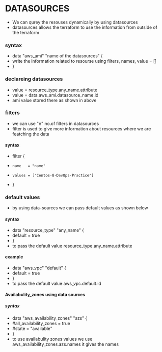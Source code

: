 # DATASOURCES
* We can qurey the resouses dynamically by using datasources
* datasources allows the terraform to use the information from outside of the terraform
### syntax
* data "aws_ami" "name of the datasources" {
* write the information related to resourse  using filters, names, value = [] 
* }
### declareing datasources
* value = resource_type.any_name.attribute
* value = data.aws_ami.datasource_name.id
* ami value stored there as shown in above

### filters
* we can use "n" no.of filters in datasources
* filter is used to give more information about resources where we are featching the data
#### syntax
* filter {
*     name   = "name"
*     values = ["Centos-8-DevOps-Practice"]
* }

### default values
* by using data-sources we can pass default values as shown below
#### syntax
* data "resource_type" "any_name" {
*    default = true
* }
* to pass the default value resource_type.any_name.attribute
#### example
* data "aws_vpc" "default" {
*    default = true
* }
* to pass the default value aws_vpc.default.id

#### Availabulity_zones using data sources
##### syntax
* data "aws_availability_zones" "azs" {
*  #all_availability_zones = true
*  #state = "available"
* }
* to use availabulity zones values we use aws_availability_zones.azs.names it gives the names 